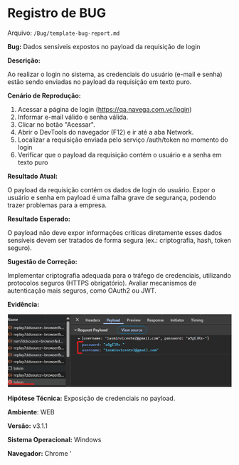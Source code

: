# Registro de BUG

Arquivo: `/Bug/template-bug-report.md`

**Bug:** Dados sensíveis expostos no payload da requisição de login

**Descrição:**

Ao realizar o login no sistema, as credenciais do usuário (e-mail e senha) estão sendo enviadas no payload da requisição em texto puro. 

**Cenário de Reprodução:**

1. Acessar a página de login (https://qa.navega.com.vc/login)
2. Informar e-mail válido e senha válida.
3. Clicar no botão "Acessar".
4. Abrir o DevTools do navegador (F12) e ir até a aba Network.
5. Localizar a requisição enviada pelo serviço /auth/token no momento do login
5. Verificar que o payload da requisição contém o usuário e a senha em texto puro

**Resultado Atual:**

O payload da requisição contém os dados de login do usuário. Expor o usuário e senha em payload é uma falha grave de segurança, podendo trazer problemas para a empresa.

**Resultado Esperado:**

O payload não deve expor informações críticas diretamente esses dados sensíveis devem ser tratados de forma segura (ex.: criptografia, hash, token seguro).

**Sugestão de Correção:**

Implementar criptografia adequada para o tráfego de credenciais, utilizando protocolos seguros (HTTPS obrigatório). Avaliar mecanismos de autenticação mais seguros, como OAuth2 ou JWT.

**Evidência:**

![alt text](image.png)

**Hipótese Técnica:** Exposição de credenciais no payload.

**Ambiente**: WEB

**Versão:** v3.1.1

**Sistema Operacional:** Windows

**Navegador:** Chrome
'